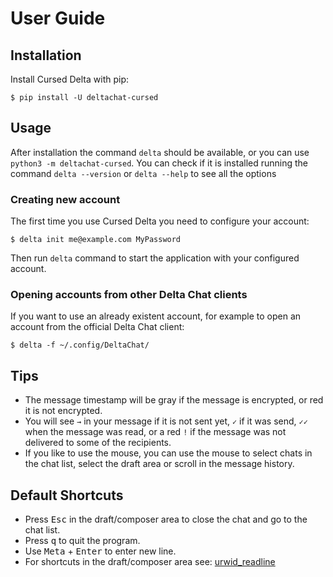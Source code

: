 # User Guide

## Installation

Install Cursed Delta with pip:

```
$ pip install -U deltachat-cursed
```

## Usage

After installation the command `delta` should be available, or you can use
`python3 -m deltachat-cursed`. You can check if it is installed running the command
`delta --version` or `delta --help` to see all the options

### Creating new account

The first time you use Cursed Delta you need to configure your account:

```
$ delta init me@example.com MyPassword
```

Then run `delta` command to start the application with your configured account.

### Opening accounts from other Delta Chat clients

If you want to use an already existent account, for example to open an account from
the official Delta Chat client:

```
$ delta -f ~/.config/DeltaChat/
```

## Tips

- The message timestamp will be gray if the message is encrypted, or red it is not encrypted.
- You will see `→` in your message if it is not sent yet, `✓` if it was send,
  `✓✓` when the message was read, or a red `!` if the message was not delivered to some of
  the recipients.
- If you like to use the mouse, you can use the mouse to select chats in the chat list,
  select the draft area or scroll in the message history.

## Default Shortcuts

- Press <kbd>Esc</kbd> in the draft/composer area to close the chat and go to the chat list.
- Press <kbd>q</kbd> to quit the program.
- Use <kbd>Meta</kbd> + <kbd>Enter</kbd> to enter new line.
- For shortcuts in the draft/composer area see: [urwid_readline](https://github.com/rr-/urwid_readline)
